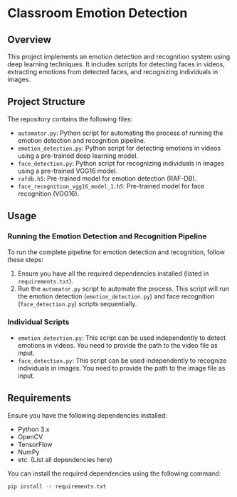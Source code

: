# Classroom Emotion Detection

## Overview

This project implements an emotion detection and recognition system using deep learning techniques. It includes scripts for detecting faces in videos, extracting emotions from detected faces, and recognizing individuals in images.

## Project Structure

The repository contains the following files:

- `automator.py`: Python script for automating the process of running the emotion detection and recognition pipeline.
- `emotion_detection.py`: Python script for detecting emotions in videos using a pre-trained deep learning model.
- `face_detection.py`: Python script for recognizing individuals in images using a pre-trained VGG16 model.
- `rafdb.h5`: Pre-trained model for emotion detection (RAF-DB).
- `face_recognition_vgg16_model_1.h5`: Pre-trained model for face recognition (VGG16).

## Usage

### Running the Emotion Detection and Recognition Pipeline

To run the complete pipeline for emotion detection and recognition, follow these steps:

1. Ensure you have all the required dependencies installed (listed in `requirements.txt`).
2. Run the `automator.py` script to automate the process. This script will run the emotion detection (`emotion_detection.py`) and face recognition (`face_detection.py`) scripts sequentially.

### Individual Scripts

- `emotion_detection.py`: This script can be used independently to detect emotions in videos. You need to provide the path to the video file as input.
- `face_detection.py`: This script can be used independently to recognize individuals in images. You need to provide the path to the image file as input.

## Requirements

Ensure you have the following dependencies installed:

- Python 3.x
- OpenCV
- TensorFlow
- NumPy
- etc. (List all dependencies here)

You can install the required dependencies using the following command:

```bash
pip install -r requirements.txt
